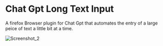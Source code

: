 # Chat Gpt Long Text Input
 A firefox Browser plugin for Chat Gpt that automates the entry of a large peice of text a little bit at a time.
 
![Screenshot_2](https://user-images.githubusercontent.com/41876584/218359580-f9c4695e-b2df-495d-b5ed-9c606c384fde.png)
